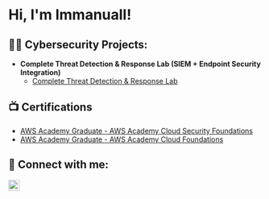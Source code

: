 <h1>Hi, I'm Immanuall! </h1>
                       


<h2>👨‍💻 Cybersecurity Projects:</h2>

- <b>Complete Threat Detection & Response Lab (SIEM + Endpoint Security Integration)</b>
  - [Complete Threat Detection & Response Lab](https://github.com/immanuellee/Complete-Threat-Detection-Response-Lab-SIEM-Endpoint-Security-Integration-/tree/main)

<h2>📺 Certifications</h2>

- [AWS Academy Graduate - AWS Academy Cloud Security Foundations](https://www.credly.com/badges/bb9d0b57-7853-4222-bbf9-07b7caef51b6/linked_in_profile)
- [AWS Academy Graduate - AWS Academy Cloud Foundations](https://www.credly.com/earner/earned/badge/4ac8b677-27ac-4c61-b2d8-6372724b47bd)

<h2> 🤳 Connect with me:</h2>
<a href="https://www.linkedin.com/in/immanuall" target="_blank">
  <img align="left" alt="Immanuall | LinkedIn" width="22px" src="https://cdn.jsdelivr.net/npm/simple-icons@v3/icons/linkedin.svg" />
</a>

[linkedin]: www.linkedin.com/in/immanuall
